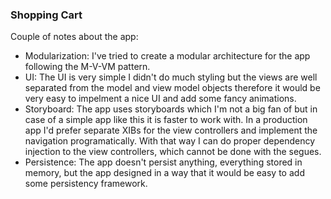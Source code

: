 ### Shopping Cart

Couple of notes about the app:

* Modularization: I've tried to create a modular architecture for the app following the M-V-VM pattern.
* UI: The UI is very simple I didn't do much styling but the views are well separated from the model and view model objects therefore it would be very easy to impelment a nice UI and add some fancy animations. 
* Storyboard: The app uses storyboards which I'm not a big fan of but in case of a simple app like this it is faster to work with. In a production app I'd prefer separate XIBs for the view controllers and implement the navigation programatically. With that way I can do proper dependency injection to the view controllers, which cannot be done with the segues. 
* Persistence: The app doesn't persist anything, everything stored in memory, but the app designed in a way that it would be easy to add some persistency framework.